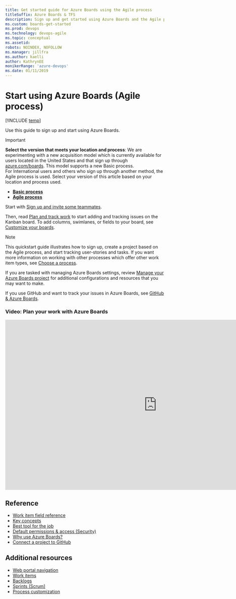 ```yaml
---
title: Get started guide for Azure Boards using the Agile process
titleSuffix: Azure Boards & TFS
description: Sign up and get started using Azure Boards and the Agile process
ms.custom: boards-get-started 
ms.prod: devops
ms.technology: devops-agile
ms.topic: conceptual 
ms.assetid:  
robots: NOINDEX, NOFOLLOW
ms.manager: jillfra
ms.author: kaelli
author: KathrynEE
monikerRange: 'azure-devops'
ms.date: 01/11/2019
---
```



# Start using Azure Boards (Agile process) 

[!INCLUDE [temp](../_shared/version-vsts-only.md)]

Use this guide to sign up and start using Azure Boards. 


> [!IMPORTANT]  
> **Select the version that meets your location and process**:
> We are experimenting with a new acquisition model which is 
> currently available for users located in the United States and that sign up through [azure.com/boards](https://azure.microsoft.com/en-us/services/devops/boards/?nav=min). This model supports a new Basic process.  
> For International users and others who sign up through another method, the Agile process is used. Select your version of this article based on your location and process used.
> - [**Basic process**](index.md?toc=/azure/devops/boards/get-started/toc.json&bc=/azure/devops/boards/get-started/breadcrumb/toc.json)  
> - [**Agile process**](index-agile.md?toc=/azure/devops/boards/get-started-agile/toc.json&bc=/azure/devops/boards/get-started-agile/breadcrumb/toc.json)  

Start with [Sign up and invite some teammates](sign-up-invite-teammates-agile.md).

Then, read [Plan and track work](plan-track-work.md) to start adding and tracking issues on the Kanban board. To add columns, swimlanes, or fields to your board, see [Customize your boards](customize-boards.md). 

> [!NOTE]   
> This quickstart guide illustrates how to sign up, create a project based on the Agile process, and start tracking user-stories and tasks. If you want more information on working with other processes which offer other work item types, see [Choose a process](../work-items/guidance/choose-process.md). 

If you are tasked with managing Azure Boards settings, review [Manage your Azure Boards project](manage-boards.md) for additional configurations and resources that you may want to make. 

If you use GitHub and want to track your issues in Azure Boards, see [GitHub & Azure Boards](../github/index.md).

### Video: Plan your work with Azure Boards

<iframe src="https://channel9.msdn.com/Events/Microsoft-Azure/Azure-DevOps-Launch-2018/A105/player" width="960" height="540" allowFullScreen frameBorder="0"></iframe>


<!---
video-plan-work-azure-boards
> [!VIDEO https://channel9.msdn.com/Events/Microsoft-Azure/Azure-DevOps-Launch-2018/A105]
-->

## Reference 
- [Work item field reference](../work-items/guidance/work-item-field.md?toc=/azure/devops/boards/get-started/toc.json&bc=/azure/devops/boards/get-started/breadcrumb/toc.json)  
- [Key concepts](key-concepts-agile.md)
- [Best tool for the job](../work-items/best-tool-add-update-link-work-items.md?toc=/azure/devops/boards/get-started/toc.json&bc=/azure/devops/boards/get-started/breadcrumb/toc.json)  
- [Default permissions & access (Security)](permissions-access-boards.md)
- [Why use Azure Boards?](why-use-azure-boards.md)
- [Connect a project to GitHub](../../boards/github/connect-to-github.md?toc=/azure/devops/boards/get-started/toc.json&bc=/azure/devops/boards/get-started/breadcrumb/toc.json)  

## Additional resources

- [Web portal navigation](../../project/navigation/index.md) 
- [Work items](../work-items/index.md)  
- [Backlogs](../backlogs/index.md)
- [Sprints (Scrum)](../sprints/index.md)
- [Process customization](../../organizations/settings/work/inheritance-process-model.md)



